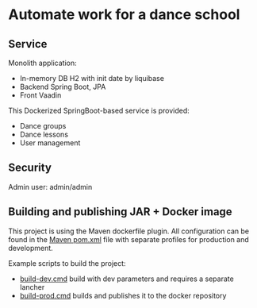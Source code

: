 # Automate work for a dance school

## Service
Monolith application:
- In-memory DB H2 with init date by liquibase
- Backend Spring Boot, JPA
- Front Vaadin 

This Dockerized SpringBoot-based service is provided:

- Dance groups
- Dance lessons
- User management

## Security
Admin user: admin/admin

## Building and publishing JAR + Docker image
This project is using the Maven dockerfile plugin.
All configuration can be found in the [Maven pom.xml](pom.xml) file 
with separate profiles for production and development.

Example scripts to build the project:
- [build-dev.cmd](server/build-dev.cmd) build with dev parameters and requires a separate lancher
- [build-prod.cmd](server/build-prod.cmd) builds and publishes it to the docker repository
